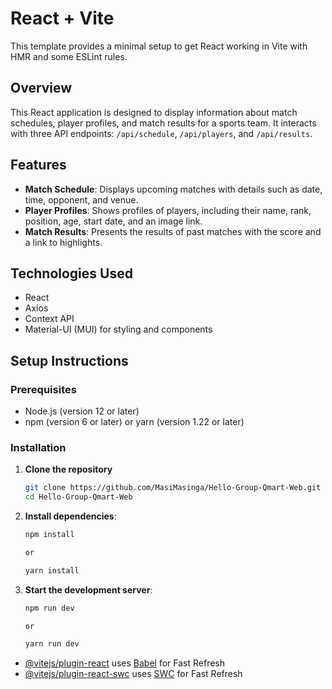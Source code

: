 # React + Vite

This template provides a minimal setup to get React working in Vite with HMR and some ESLint rules.

## Overview
This React application is designed to display information about match schedules, player profiles, and match results for a sports team. It interacts with three API endpoints: `/api/schedule`, `/api/players`, and `/api/results`.

## Features
- **Match Schedule**: Displays upcoming matches with details such as date, time, opponent, and venue.
- **Player Profiles**: Shows profiles of players, including their name, rank, position, age, start date, and an image link.
- **Match Results**: Presents the results of past matches with the score and a link to highlights.

## Technologies Used
- React
- Axios
- Context API
- Material-UI (MUI) for styling and components

## Setup Instructions

### Prerequisites
- Node.js (version 12 or later)
- npm (version 6 or later) or yarn (version 1.22 or later)

### Installation
1. **Clone the repository**
   ```bash
   git clone https://github.com/MasiMasinga/Hello-Group-Qmart-Web.git
   cd Hello-Group-Qmart-Web

2. **Install dependencies**:
    ```bash
    npm install
    
    or

    yarn install

3. **Start the development server**:
    ```bash
    npm run dev

    or
    
    yarn run dev


- [@vitejs/plugin-react](https://github.com/vitejs/vite-plugin-react/blob/main/packages/plugin-react/README.md) uses [Babel](https://babeljs.io/) for Fast Refresh
- [@vitejs/plugin-react-swc](https://github.com/vitejs/vite-plugin-react-swc) uses [SWC](https://swc.rs/) for Fast Refresh
